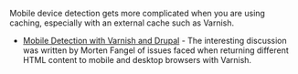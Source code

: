 Mobile device detection gets more complicated when you are using caching, especially with an external cache such as Varnish.

* [Mobile Detection with Varnish and Drupal](http://fangel.github.io/mobile-detection-varnish-drupal/) \- The interesting discussion was written by Morten Fangel of issues faced when returning different HTML content to mobile and desktop browsers with Varnish.
